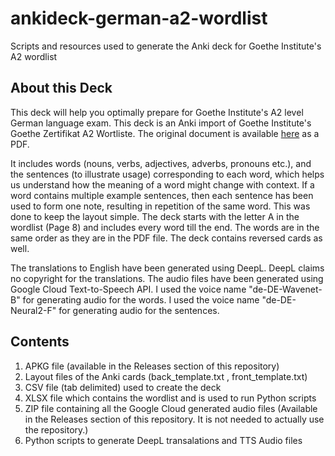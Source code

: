 # ankideck-german-a2-wordlist
Scripts and resources used to generate the Anki deck for Goethe Institute's A2 wordlist

## About this Deck
This deck will help you optimally prepare for Goethe Institute's A2 level German language exam.
This deck is an Anki import of Goethe Institute's Goethe Zertifikat A2 Wortliste. The original document is available [here](https://www.goethe.de/pro/relaunch/prf/en/Goethe-Zertifikat_A2_Wortliste.pdf) as a PDF.

It includes words (nouns, verbs, adjectives, adverbs, pronouns etc.), and the sentences (to illustrate usage) corresponding to each word, which helps us understand how the meaning of a word might change with context.
If a word contains multiple example sentences, then each sentence has been used to form one note, resulting in repetition of the same word. This was done to keep the layout simple.
The deck starts with the letter A in the wordlist (Page 8) and includes every word till the end. The words are in the same order as they are in the PDF file. The deck contains reversed cards as well.

The translations to English have been generated using DeepL. DeepL claims no copyright for the translations. The audio files have been generated using Google Cloud Text-to-Speech API.
I used the voice name "de-DE-Wavenet-B" for generating audio for the words. I used the voice name "de-DE-Neural2-F" for generating audio for the sentences.

## Contents
1. APKG file (available in the Releases section of this repository)
2. Layout files of the Anki cards (back_template.txt , front_template.txt)
3. CSV file (tab delimited) used to create the deck
4. XLSX file which contains the wordlist and is used to run Python scripts
5. ZIP file containing all the Google Cloud generated audio files (Available in the Releases section of this repository. It is not needed to actually use the repository.)
6. Python scripts to generate DeepL transalations and TTS Audio files
